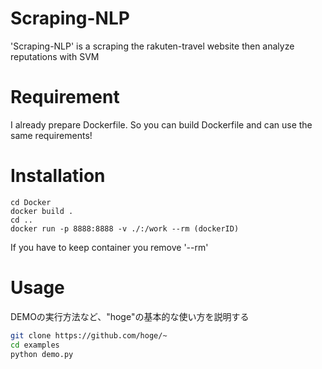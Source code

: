 # Scraping-NLP

'Scraping-NLP' is a scraping the rakuten-travel website then analyze reputations with SVM 

# Requirement

I already prepare Dockerfile.
So you can build Dockerfile and can use the same requirements!

# Installation

```
cd Docker
docker build . 
cd ..
docker run -p 8888:8888 -v ./:/work --rm (dockerID)
```

If you have to keep container you remove '--rm'

# Usage

DEMOの実行方法など、"hoge"の基本的な使い方を説明する

```bash
git clone https://github.com/hoge/~
cd examples
python demo.py
```
